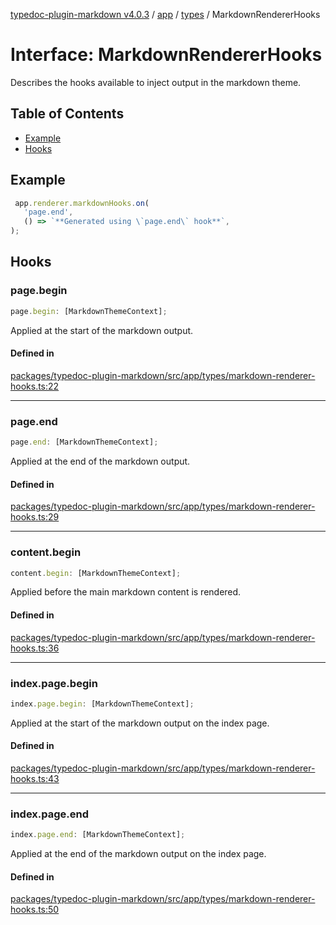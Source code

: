 [typedoc-plugin-markdown v4.0.3](../../../../README.md) / [app](../../../README.md) / [types](../README.md) / MarkdownRendererHooks

# Interface: MarkdownRendererHooks

Describes the hooks available to inject output in the markdown theme.

## Table of Contents

* [Example](#example)
* [Hooks](#hooks)

## Example

```ts
 app.renderer.markdownHooks.on(
   'page.end',
   () => `**Generated using \`page.end\` hook**`,
);
```

## Hooks

### page.begin

```ts
page.begin: [MarkdownThemeContext];
```

Applied at the start of the markdown output.

#### Defined in

[packages/typedoc-plugin-markdown/src/app/types/markdown-renderer-hooks.ts:22](https://github.com/typedoc2md/typedoc-plugin-markdown/blob/a350891d3362a78bb12907d480645f9c5cefd0d6/packages/typedoc-plugin-markdown/src/app/types/markdown-renderer-hooks.ts#L22)

***

### page.end

```ts
page.end: [MarkdownThemeContext];
```

Applied at the end of the markdown output.

#### Defined in

[packages/typedoc-plugin-markdown/src/app/types/markdown-renderer-hooks.ts:29](https://github.com/typedoc2md/typedoc-plugin-markdown/blob/a350891d3362a78bb12907d480645f9c5cefd0d6/packages/typedoc-plugin-markdown/src/app/types/markdown-renderer-hooks.ts#L29)

***

### content.begin

```ts
content.begin: [MarkdownThemeContext];
```

Applied before the main markdown content is rendered.

#### Defined in

[packages/typedoc-plugin-markdown/src/app/types/markdown-renderer-hooks.ts:36](https://github.com/typedoc2md/typedoc-plugin-markdown/blob/a350891d3362a78bb12907d480645f9c5cefd0d6/packages/typedoc-plugin-markdown/src/app/types/markdown-renderer-hooks.ts#L36)

***

### index.page.begin

```ts
index.page.begin: [MarkdownThemeContext];
```

Applied at the start of the markdown output on the index page.

#### Defined in

[packages/typedoc-plugin-markdown/src/app/types/markdown-renderer-hooks.ts:43](https://github.com/typedoc2md/typedoc-plugin-markdown/blob/a350891d3362a78bb12907d480645f9c5cefd0d6/packages/typedoc-plugin-markdown/src/app/types/markdown-renderer-hooks.ts#L43)

***

### index.page.end

```ts
index.page.end: [MarkdownThemeContext];
```

Applied at the end of the markdown output on the index page.

#### Defined in

[packages/typedoc-plugin-markdown/src/app/types/markdown-renderer-hooks.ts:50](https://github.com/typedoc2md/typedoc-plugin-markdown/blob/a350891d3362a78bb12907d480645f9c5cefd0d6/packages/typedoc-plugin-markdown/src/app/types/markdown-renderer-hooks.ts#L50)
